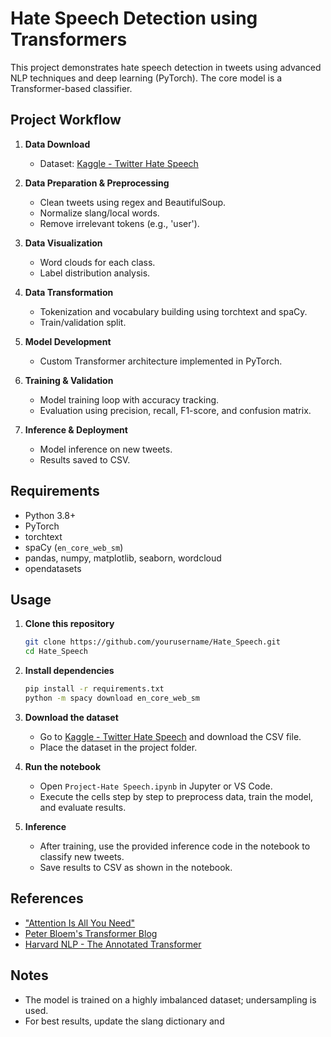 # Hate Speech Detection using Transformers

This project demonstrates hate speech detection in tweets using advanced NLP techniques and deep learning (PyTorch). The core model is a Transformer-based classifier.

## Project Workflow

1. **Data Download**  
   - Dataset: [Kaggle - Twitter Hate Speech](https://www.kaggle.com/vkrahul/twitter-hate-speech?select=train_E6oV3lV.csv)

2. **Data Preparation & Preprocessing**  
   - Clean tweets using regex and BeautifulSoup.
   - Normalize slang/local words.
   - Remove irrelevant tokens (e.g., 'user').

3. **Data Visualization**  
   - Word clouds for each class.
   - Label distribution analysis.

4. **Data Transformation**  
   - Tokenization and vocabulary building using torchtext and spaCy.
   - Train/validation split.

5. **Model Development**  
   - Custom Transformer architecture implemented in PyTorch.

6. **Training & Validation**  
   - Model training loop with accuracy tracking.
   - Evaluation using precision, recall, F1-score, and confusion matrix.

7. **Inference & Deployment**  
   - Model inference on new tweets.
   - Results saved to CSV.

## Requirements

- Python 3.8+
- PyTorch
- torchtext
- spaCy (`en_core_web_sm`)
- pandas, numpy, matplotlib, seaborn, wordcloud
- opendatasets

## Usage

1. **Clone this repository**
   ```bash
   git clone https://github.com/yourusername/Hate_Speech.git
   cd Hate_Speech
   ```

2. **Install dependencies**
   ```bash
   pip install -r requirements.txt
   python -m spacy download en_core_web_sm
   ```

3. **Download the dataset**
   - Go to [Kaggle - Twitter Hate Speech](https://www.kaggle.com/vkrahul/twitter-hate-speech?select=train_E6oV3lV.csv) and download the CSV file.
   - Place the dataset in the project folder.

4. **Run the notebook**
   - Open `Project-Hate Speech.ipynb` in Jupyter or VS Code.
   - Execute the cells step by step to preprocess data, train the model, and evaluate results.

5. **Inference**
   - After training, use the provided inference code in the notebook to classify new tweets.
   - Save results to CSV as shown in the notebook.

## References

- ["Attention Is All You Need"](https://papers.nips.cc/paper/2017/file/3f5ee243547dee91fbd053c1c4a845aa-Paper.pdf)
- [Peter Bloem's Transformer Blog](http://peterbloem.nl/blog/transformers)
- [Harvard NLP - The Annotated Transformer](https://nlp.seas.harvard.edu/2018/04/03/attention.html)

## Notes

- The model is trained on a highly imbalanced dataset; undersampling is used.
- For best results, update the slang dictionary and